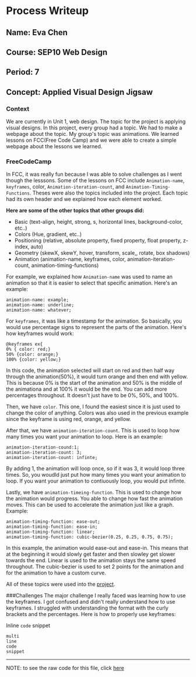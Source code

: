 # Process Writeup

## Name: Eva Chen
## Course: SEP10 Web Design
## Period: 7
## Concept: Applied Visual Design Jigsaw

  ### Context

We are currently in  Unit 1, web design. The topic for the project is applying visual designs. In this project, every group had a topic. We had to make a webpage about the topic. My group's topic was animations. We learned lessons on FCC(Free Code Camp) and we were able to create a simple webpage about the lessons we learned.

### FreeCodeCamp
In FCC, it was really fun because I was able to solve challenges as I went though the lesssons. Some of the lessons on FCC include ```Animation-name```, ```keyframes```, color, ```Animation-iteration-count```, and ```Animation-Timing-Functions```. Theses were also the topics included into the project. Each topic had its own header and we explained how each element worked. 

**Here are some of the other topics that other groups did:**
* Basic (text-align, height, strong, s, horizontal lines, background-color, etc..)
* Colors (Hue, gradient, etc..)
* Positioning (relative, absolute property, fixed property, float property, z-index, auto)
* Geometry (skewX, skewY, hover, transform, scale,, rotate, box shadows)
* Animation (animation-name, keyframes, color, animation-iteration-count, animation-timing-functions)

For example, we explained how ```Animation-name```  was used to name an animation so that it is easier to select that specific animation.
Here's an example:
```
animation-name: example;
animation-name: underline;
animation-name: whatever;
```

For ```keyframes```, it was like a timestamp for the animation. So basically, you would use percentage signs to represent the parts of the animation.
Here's how keyframes would work:
```
@keyframes ex{
0% { color: red;}
50% {color: orange;}
100% {color: yellow;}
 ```
In this code, the animation selected will start on red and then half way through the animation(50%), it would turn orange and then end with yellow. This is because 0% is the start of the animation and 50% is the middle of the animationa and at 100% it would be the end. You can add more percentages throughout. It doesn't just have to be 0%, 50%, and 100%.

Then, we have ```color```. This one, I found the easiest since it is just used to change the color of anything. Colors was also used in the previous example since the keyframe is using red, orange, and yellow.

After that, we have ```animation-iteration-count```. This is used to loop how many times you want your animation to loop.
Here is an example:
```
animation-iteration-cound:1;
animation-iteration-count: 3;
animation-iteration-count: infinte;
```
By adding 1, the animation will loop once, so if it was 3, it would loop three times. So, you woudld just put how many times you want your animation to loop. If you want your animation to contiuously loop, you would put infinte.

Lastly, we have ```animation-timeing-function```. This is used to change how the animation would progress. You able to change how fast the animation moves. This can be used to accelerate the animation just like a graph.
Example:
```
animation-timing-function: ease-out;
animation-timing-function: ease-in;
animation-timing-function: linear;
animation-timing-function: cubic-bezier(0.25, 0.25, 0.75, 0.75);
```
In this example, the animation would ease-out and ease-in. This means that at the beginning it would slowly get faster and then slowley get slower towards the end. Linear is used to the animation stays the same speed throughout. The cubic-bezier is used to set 2 points for the animation and for the animation to have a custom curve.

All of these topics were used into the [project](https://app.pickcode.io/share/cm3nc386v91029fpuh7uvpvqy).

###Challenges
The major challenge I really faced was learning how to use the keyframes. I got confused and didn't really understand how to use keyframes. I struggled with understanding the format with the curly brackets and the percentages.
Here is how to properly use keyframes:


Inline `code` snippet

```language
multi
line
code
snippet
```

---

NOTE: to see the raw code for this file, click [here](https://raw.githubusercontent.com/hstatsep/other/main/writeups/template.md)
